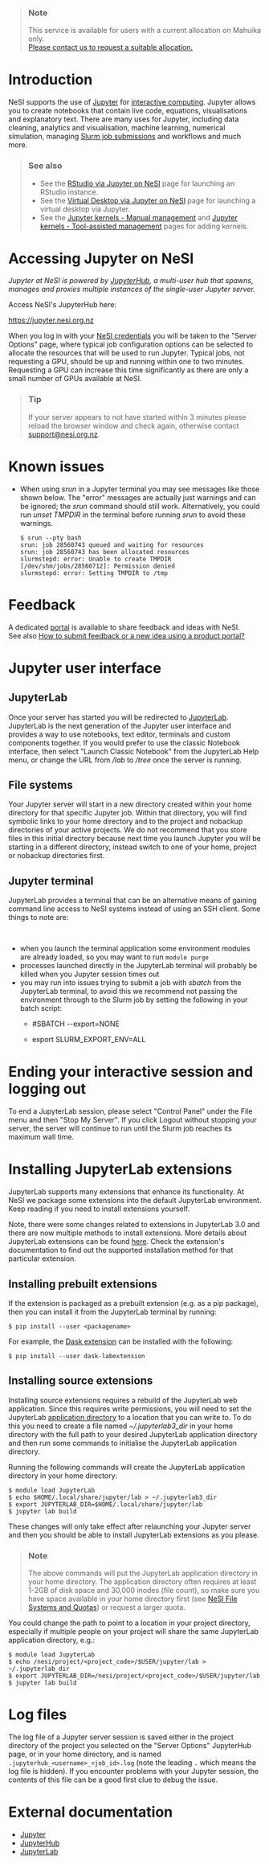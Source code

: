 > ### Note
>
> This service is available for users with a current allocation on
> Mahuika only.  
> [Please contact us to request a suitable
> allocation.](https://support.nesi.org.nz/hc/en-gb/requests/new)

# Introduction

NeSI supports the use of [Jupyter](https://jupyter.org/) for
[interactive
computing](https://support.nesi.org.nz/hc/en-gb/articles/360001316356).
Jupyter allows you to create notebooks that contain live code,
equations, visualisations and explanatory text. There are many uses for
Jupyter, including data cleaning, analytics and visualisation, machine
learning, numerical simulation, managing [Slurm job
submissions](https://support.nesi.org.nz/hc/en-gb/articles/360000684396)
and workflows and much more.

> ### See also
>
> -   See the [RStudio via Jupyter on
>     NeSI](https://support.nesi.org.nz/hc/en-gb/articles/360004337836)
>     page for launching an RStudio instance.
> -   See the [Virtual Desktop via Jupyter on
>     NeSI](https://support.nesi.org.nz/hc/en-gb/articles/360001600235)
>     page for launching a virtual desktop via Jupyter.
> -   See the [Jupyter kernels - Manual
>     management](https://support.nesi.org.nz/hc/en-gb/articles/4414951820559)
>     and [Jupyter kernels - Tool-assisted
>     management](https://support.nesi.org.nz/hc/en-gb/articles/4414958674831)
>     pages for adding kernels.

# Accessing Jupyter on NeSI

*Jupyter at NeSI is powered by [JupyterHub](https://jupyter.org/hub), a
multi-user hub that spawns, manages and proxies multiple instances of
the single-user Jupyter server.*

Access NeSI's JupyterHub here:

<https://jupyter.nesi.org.nz>

When you log in with your [NeSI
credentials](https://support.nesi.org.nz/hc/en-gb/articles/360000335995)
you will be taken to the "Server Options" page, where typical job
configuration options can be selected to allocate the resources that
will be used to run Jupyter. Typical jobs, not requesting a GPU, should
be up and running within one to two minutes. Requesting a GPU can
increase this time significantly as there are only a small number of
GPUs available at NeSI.

> ### Tip
>
> If your server appears to not have started within 3 minutes please
> reload the browser window and check again, otherwise contact
> [support@nesi.org.nz](mailto:support@nesi.org.nz?subject=Jupyter%20on%20NeSI).

# Known issues

-   When using *srun* in a Jupyter terminal you may see messages like
    those shown below. The "error" messages are actually just warnings
    and can be ignored; the *srun* command should still work.
    Alternatively, you could run *unset TMPDIR* in the terminal before
    running *srun* to avoid these warnings.

        $ srun --pty bash
        srun: job 28560743 queued and waiting for resources
        srun: job 28560743 has been allocated resources
        slurmstepd: error: Unable to create TMPDIR [/dev/shm/jobs/28560712]: Permission denied
        slurmstepd: error: Setting TMPDIR to /tmp

# Feedback

A dedicated
[portal](https://portal.productboard.com/2k2ojgehbq7ovnyzmcjp1nxg) is
available to share feedback and ideas with NeSI.  
See also [How to submit feedback or a new idea using a product
portal?](https://support.nesi.org.nz/hc/en-gb/articles/360001504596)

# Jupyter user interface

## JupyterLab

Once your server has started you will be redirected to
[JupyterLab](https://jupyterlab.readthedocs.io/en/stable/). JupyterLab
is the next generation of the Jupyter user interface and provides a way
to use notebooks, text editor, terminals and custom components together.
If you would prefer to use the classic Notebook interface, then select
"Launch Classic Notebook" from the JupyterLab Help menu, or change the
URL from */lab* to */tree* once the server is running.

## File systems

Your Jupyter server will start in a new directory created within your
home directory for that specific Jupyter job. Within that directory, you
will find symbolic links to your home directory and to the project and
nobackup directories of your active projects. We do not recommend that
you store files in this initial directory because next time you launch
Jupyter you will be starting in a different directory, instead switch to
one of your home, project or nobackup directories first.

## Jupyter terminal

JupyterLab provides a terminal that can be an alternative means of
gaining command line access to NeSI systems instead of using an SSH
client. Some things to note are:

 

-   when you launch the terminal application some environment modules
    are already loaded, so you may want to run `module purge` 
-   processes launched directly in the JupyterLab terminal will probably
    be killed when you Jupyter session times out
-   you may run into issues trying to submit a job with *sbatch* from
    the JupyterLab terminal, to avoid this we recommend not passing the
    environment through to the Slurm job by setting the following in
    your batch script:
    -   #SBATCH --export=NONE

    -   export SLURM_EXPORT_ENV=ALL

# Ending your interactive session and logging out

To end a JupyterLab session, please select "Control Panel" under the
File menu and then "Stop My Server". If you click Logout without
stopping your server, the server will continue to run until the Slurm
job reaches its maximum wall time.

# Installing JupyterLab extensions

JupyterLab supports many extensions that enhance its functionality. At
NeSI we package some extensions into the default JupyterLab environment.
Keep reading if you need to install extensions yourself.

Note, there were some changes related to extensions in JupyterLab 3.0
and there are now multiple methods to install extensions. More details
about JupyterLab extensions can be found
[here](https://jupyterlab.readthedocs.io/en/stable/user/extensions.html).
Check the extension's documentation to find out the supported
installation method for that particular extension.

## Installing prebuilt extensions 

If the extension is packaged as a prebuilt extension (e.g. as a pip
package), then you can install it from the JupyterLab terminal by
running:

    $ pip install --user <packagename>

For example, the [Dask
extension](https://github.com/dask/dask-labextension#jupyterlab-30-or-greater)
can be installed with the following:

    $ pip install --user dask-labextension

## Installing source extensions

Installing source extensions requires a rebuild of the JupyterLab web
application. Since this requires write permissions, you will need to set
the JupyterLab [application
directory](https://jupyterlab.readthedocs.io/en/stable/user/extensions.html#advanced-usage)
to a location that you can write to. To do this you need to create a
file named *~/.jupyterlab3\_dir* in your home directory with the full
path to your desired JupyterLab application directory and then run some
commands to initialise the JupyterLab application directory.

Running the following commands will create the JupyterLab application
directory in your home directory:

    $ module load JupyterLab
    $ echo $HOME/.local/share/jupyter/lab > ~/.jupyterlab3_dir
    $ export JUPYTERLAB_DIR=$HOME/.local/share/jupyter/lab
    $ jupyter lab build

These changes will only take effect after relaunching your Jupyter
server and then you should be able to install JupyterLab extensions as
you please.

> ### Note
>
> The above commands will put the JupyterLab application directory in
> your home directory. The application directory often requires at least
> 1-2GB of disk space and 30,000 inodes (file count), so make sure you
> have space available in your home directory first (see [NeSI File
> Systems and
> Quotas](https://support.nesi.org.nz/hc/en-gb/articles/360000177256-NeSI-File-Systems-and-Quotas))
> or request a larger quota.

You could change the path to point to a location in your project
directory, especially if multiple people on your project will share the
same JupyterLab application directory, e.g.:

    $ module load JupyterLab
    $ echo /nesi/project/<project_code>/$USER/jupyter/lab > ~/.jupyterlab_dir
    $ export JUPYTERLAB_DIR=/nesi/project/<project_code>/$USER/jupyter/lab
    $ jupyter lab build

# Log files

The log file of a Jupyter server session is saved either in the project
directory of the project you selected on the "Server Options" JupyterHub
page, or in your home directory, and is named
`.jupyterhub_<username>_<job_id>.log` (note the leading `.` which means
the log file is hidden). If you encounter problems with your Jupyter
session, the contents of this file can be a good first clue to debug the
issue.

# External documentation

-   [Jupyter](https://jupyter.readthedocs.io/en/latest/)
-   [JupyterHub](https://jupyterhub.readthedocs.io/en/stable/)
-   [JupyterLab](https://jupyterlab.readthedocs.io/en/stable/)
